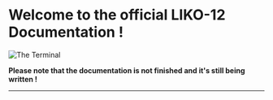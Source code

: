 # Welcome to the official LIKO-12 Documentation !

![The Terminal](Terminal.gif)

**Please note that the documentation is not finished and it's still being written !**

---
